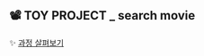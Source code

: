 ## 📽 TOY PROJECT _ search movie 


✨ [과정 살펴보기](https://github.com/gay0ung/Vue/commit/832c977ed84e3fc090f0c11715644953b796ce40)


